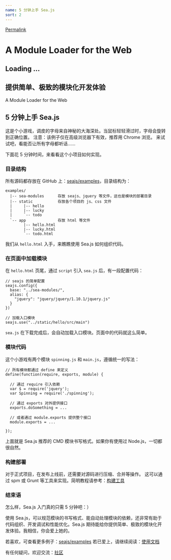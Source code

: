 ```yaml
---
name: 5 分钟上手 Sea.js
sort: 2
---
```



[Permalink](http://seajs.org/docs/ "Permalink to A Module Loader for the Web")

# A Module Loader for the Web

## Loading ...

## 提供简单、极致的模块化开发体验

A Module Loader for the Web

## 5 分钟上手 Sea.js

这是个小游戏，调皮的字母来自神秘的大海深处。当鼠标轻轻滑过时，字母会旋转到正确位置。
注意：该例子仅在高级浏览器下有效，推荐用 Chrome 浏览。
来试试吧，看能否让所有字母都听话……

下面花 5 分钟时间，来看看这个小项目如何实现。

### 目录结构

所有源码都存放在 GitHub 上：[seajs/examples][1]，目录结构为：


    examples/
      |-- sea-modules      存放 seajs、jquery 等文件，这也是模块的部署目录
      |-- static           存放各个项目的 js、css 文件
      |     |-- hello
      |     |-- lucky
      |     `-- todo
      `-- app              存放 html 等文件
            |-- hello.html
            |-- lucky.html
            `-- todo.html


我们从 `hello.html` 入手，来瞧瞧使用 Sea.js 如何组织代码。

### 在页面中加载模块

在 `hello.html` 页尾，通过 `script` 引入 `sea.js` 后，有一段配置代码：


    // seajs 的简单配置
    seajs.config({
      base: "../sea-modules/",
      alias: {
        "jquery": "jquery/jquery/1.10.1/jquery.js"
      }
    })

    // 加载入口模块
    seajs.use("../static/hello/src/main")


`sea.js` 在下载完成后，会自动加载入口模块。页面中的代码就这么简单。

### 模块代码

这个小游戏有两个模块 `spinning.js` 和 `main.js`，遵循统一的写法：


    // 所有模块都通过 define 来定义
    define(function(require, exports, module) {

      // 通过 require 引入依赖
      var $ = require('jquery');
      var Spinning = require('./spinning');

      // 通过 exports 对外提供接口
      exports.doSomething = ...

      // 或者通过 module.exports 提供整个接口
      module.exports = ...

    });


上面就是 Sea.js 推荐的 CMD 模块书写格式。如果你有使用过 Node.js，一切都很自然。

### 构建部署

对于正式项目，在发布上线前，还需要对源码进行压缩、合并等操作。
这可以通过 spm 或 Grunt 等工具来实现。简明教程请参考：[构建工具][2]

### 结束语

怎么样，Sea.js 入门真的只需 5 分钟吧：）

使用 Sea.js，可以规范模块的书写格式、能自动处理模块的依赖，还非常有助于代码组织、开发调试和性能优化。Sea.js 期待能给你提供简单、极致的模块化开发体验。我相信，你会爱上她的。

若喜欢，可查看更多例子：[seajs/examples][3]
若已爱上，请继续阅读：[使用文档][4]

有任何疑问，欢迎交流：[社区][5]

   [1]: https://github.com/seajs/examples
   [2]: https://github.com/seajs/seajs/issues/538
   [3]: http://seajs.github.io/examples
   [4]: http://seajs.org#docs
   [5]: https://github.com/seajs/seajs/issues/271
